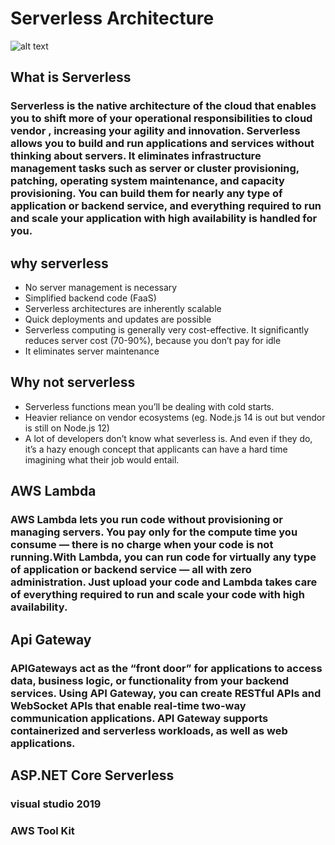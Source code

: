 # Serverless Architecture 
![alt text](https://stelligent.com/wp-content/uploads/2016/03/app-overview-1.png)

## What is Serverless
### Serverless is the native architecture of the cloud that enables you to shift more of your operational responsibilities to cloud vendor , increasing your agility and innovation. Serverless allows you to build and run applications and services without thinking about servers. It eliminates infrastructure management tasks such as server or cluster provisioning, patching, operating system maintenance, and capacity provisioning. You can build them for nearly any type of application or backend service, and everything required to run and scale your application with high availability is handled for you.

## why serverless

- No server management is necessary
- Simplified backend code (FaaS)
- Serverless architectures are inherently scalable
- Quick deployments and updates are possible
- Serverless computing is generally very cost-effective. It significantly reduces server cost (70-90%), because you don’t pay     for idle
- It eliminates server maintenance

## Why not serverless

- Serverless functions mean you’ll be dealing with cold starts.
- Heavier reliance on vendor ecosystems (eg. Node.js 14 is out but vendor is still on Node.js 12)
- A lot of developers don’t know what severless is. And even if they do, it’s a hazy enough concept that applicants can have a     hard time imagining what their job would entail.

## AWS Lambda
### AWS Lambda lets you run code without provisioning or managing servers. You pay only for the compute time you consume — there is no charge when your code is not running.With Lambda, you can run code for virtually any type of application or backend service — all with zero administration. Just upload your code and Lambda takes care of everything required to run and scale your code with high availability.

##

## Api Gateway
### APIGateways act as the “front door” for applications to access data, business logic, or functionality from your backend services. Using API Gateway, you can create RESTful APIs and WebSocket APIs that enable real-time two-way communication applications. API Gateway supports containerized and serverless workloads, as well as web applications.

## ASP.NET Core Serverless

### visual studio 2019
### AWS Tool Kit

